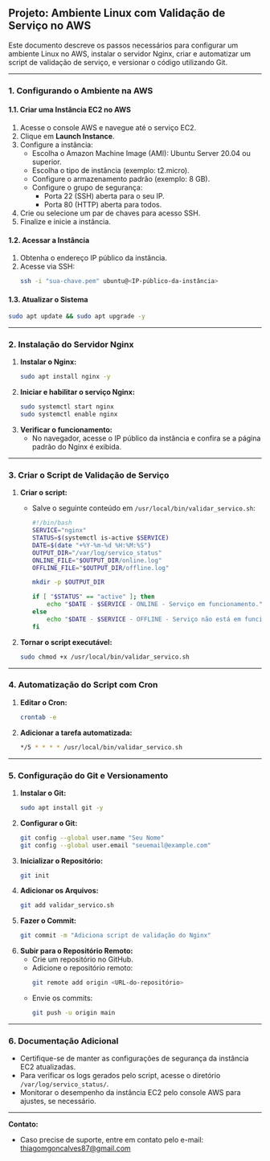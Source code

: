 ## Projeto: Ambiente Linux com Validação de Serviço no AWS

Este documento descreve os passos necessários para configurar um ambiente Linux no AWS, instalar o servidor Nginx, criar e automatizar um script de validação de serviço, e versionar o código utilizando Git.

---

### **1. Configurando o Ambiente na AWS**

#### **1.1. Criar uma Instância EC2 no AWS**
1. Acesse o console AWS e navegue até o serviço EC2.
2. Clique em **Launch Instance**.
3. Configure a instância:
   - Escolha o Amazon Machine Image (AMI): Ubuntu Server 20.04 ou superior.
   - Escolha o tipo de instância (exemplo: t2.micro).
   - Configure o armazenamento padrão (exemplo: 8 GB).
   - Configure o grupo de segurança:
     - Porta 22 (SSH) aberta para o seu IP.
     - Porta 80 (HTTP) aberta para todos.
4. Crie ou selecione um par de chaves para acesso SSH.
5. Finalize e inicie a instância.

#### **1.2. Acessar a Instância**
1. Obtenha o endereço IP público da instância.
2. Acesse via SSH:
   ```bash
   ssh -i "sua-chave.pem" ubuntu@<IP-público-da-instância>
   ```

#### **1.3. Atualizar o Sistema**
```bash
sudo apt update && sudo apt upgrade -y
```

---

### **2. Instalação do Servidor Nginx**

1. **Instalar o Nginx:**
   ```bash
   sudo apt install nginx -y
   ```
2. **Iniciar e habilitar o serviço Nginx:**
   ```bash
   sudo systemctl start nginx
   sudo systemctl enable nginx
   ```
3. **Verificar o funcionamento:**
   - No navegador, acesse o IP público da instância e confira se a página padrão do Nginx é exibida.

---

### **3. Criar o Script de Validação de Serviço**

1. **Criar o script:**
   - Salve o seguinte conteúdo em `/usr/local/bin/validar_servico.sh`:
     ```bash
     #!/bin/bash
     SERVICE="nginx"
     STATUS=$(systemctl is-active $SERVICE)
     DATE=$(date "+%Y-%m-%d %H:%M:%S")
     OUTPUT_DIR="/var/log/servico_status"
     ONLINE_FILE="$OUTPUT_DIR/online.log"
     OFFLINE_FILE="$OUTPUT_DIR/offline.log"

     mkdir -p $OUTPUT_DIR

     if [ "$STATUS" == "active" ]; then
         echo "$DATE - $SERVICE - ONLINE - Serviço em funcionamento." >> $ONLINE_FILE
     else
         echo "$DATE - $SERVICE - OFFLINE - Serviço não está em funcionamento." >> $OFFLINE_FILE
     fi
     ```

2. **Tornar o script executável:**
   ```bash
   sudo chmod +x /usr/local/bin/validar_servico.sh
   ```

---

### **4. Automatização do Script com Cron**

1. **Editar o Cron:**
   ```bash
   crontab -e
   ```
2. **Adicionar a tarefa automatizada:**
   ```bash
   */5 * * * * /usr/local/bin/validar_servico.sh
   ```

---

### **5. Configuração do Git e Versionamento**

1. **Instalar o Git:**
   ```bash
   sudo apt install git -y
   ```
2. **Configurar o Git:**
   ```bash
   git config --global user.name "Seu Nome"
   git config --global user.email "seuemail@example.com"
   ```
3. **Inicializar o Repositório:**
   ```bash
   git init
   ```
4. **Adicionar os Arquivos:**
   ```bash
   git add validar_servico.sh
   ```
5. **Fazer o Commit:**
   ```bash
   git commit -m "Adiciona script de validação do Nginx"
   ```
6. **Subir para o Repositório Remoto:**
   - Crie um repositório no GitHub.
   - Adicione o repositório remoto:
     ```bash
     git remote add origin <URL-do-repositório>
     ```
   - Envie os commits:
     ```bash
     git push -u origin main
     ```

---

### **6. Documentação Adicional**

- Certifique-se de manter as configurações de segurança da instância EC2 atualizadas.
- Para verificar os logs gerados pelo script, acesse o diretório `/var/log/servico_status/`.
- Monitorar o desempenho da instância EC2 pelo console AWS para ajustes, se necessário.

---

**Contato:**
- Caso precise de suporte, entre em contato pelo e-mail: thiagomgoncalves87@gmail.com

